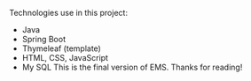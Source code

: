 Technologies use in this project:
- Java
- Spring Boot
- Thymeleaf (template)
- HTML, CSS, JavaScript
- My SQL
This is the final version of EMS. Thanks for reading!

